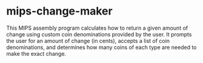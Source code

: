 # mips-change-maker
This MIPS assembly program calculates how to return a given amount of change using custom coin denominations provided by the user. It prompts the user for an amount of change (in cents), accepts a list of coin denominations, and determines how many coins of each type are needed to make the exact change.
